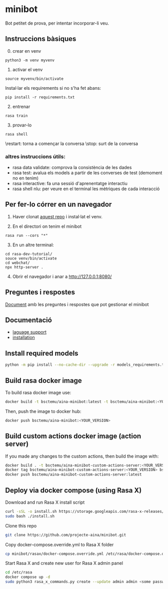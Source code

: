 # minibot

Bot petitet de prova, per intentar incorporar-li veu.

## Instruccions bàsiques
0) crear en venv
```
python3 -m venv myvenv
```

1) activar el venv
```
source myvenv/bin/activate
```
Instal·lar els requirements si no s'ha fet abans:
```
pip install -r requirements.txt
```

2) entrenar
```
rasa train
```

3) provar-lo 
```
rasa shell
```
\restart: torna a començar la conversa
\stop: surt de la conversa

### altres instruccions útils:
* rasa data validate: comprova la consistència de les dades
* rasa test: avalua els models a partir de les converses de test (demoment no en tenim)
* rasa interactive: fa una sessió d'aprenentatge interactiu
* rasa shell nlu: per veure en el terminal les mètriques de cada interacció

## Per fer-lo córrer en un navegador
1) Haver clonat [aquest repo](https://github.com/petr7555/rasa-dev-tutorial/) i instal·lat el venv.

2) En el directori on tenim el minibot

```
rasa run --cors "*"
```

3) En un altre terminal:

```
cd rasa-dev-tutorial/
souce venv/bin/activate
cd webchat/
npx http-server .
``` 

4) Obrir el navegador i anar a http://127.0.0.1:8080/

## Preguntes i respostes
[Document](https://docs.google.com/document/d/1ZOC0wRiWv2Ogmc3kf7xQtD-HhZrFjaF00zKGes5ct90/edit?usp=sharing) amb les preguntes i respostes que pot gestionar el minibot 



## Documentació
* [laguage support](https://rasa.com/docs/rasa/language-support/)
* [installation](https://rasa.com/docs/rasa/installation/)


## Install required models

```bash 
python -m pip install --no-cache-dir --upgrade -r models_requirements.txt
```

## Build rasa docker image

To build rasa docker image use: 

```bash
docker build -t bsctemu/aina-minibot:latest -t bsctemu/aina-minibot:<YOUR_VERSION> .
```

Then, push the image to docker hub:

```bash
docker push bsctemu/aina-minibot:<YOUR_VERSION>
```


## Build custom actions docker image (action server)

If you made any changes to the custom actions, then build the image with:
``` bash
docker build . -t bsctemu/aina-minibot-custom-actions-server:<YOUR_VERSION> -f DockerfileActions
docker tag bsctemu/aina-minibot-custom-actions-server:<YOUR_VERSION> bsctemu/aina-minibot-custom-actions-server:latest
docker push bsctemu/aina-minibot-custom-actions-server:latest
```

## Deploy via docker compose (using Rasa X)

Download and run Rasa X install script
```bash
curl -sSL -o install.sh https://storage.googleapis.com/rasa-x-releases/1.1.4/install.sh
sudo bash ./install.sh
```

Clone this repo
```bash
git clone https://github.com/projecte-aina/minibot.git
```

Copy docker-compose.override.yml to Rasa X folder
```bash
cp minibot/rasax/docker-compose.override.yml /etc/rasa/docker-compose.override.yml
```

Start Rasa X and create new user for Rasa X admin panel 
```bash
cd /etc/rasa
docker compose up -d
sudo python3 rasa_x_commands.py create --update admin admin <some password here>
```
